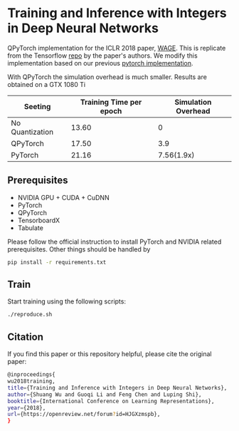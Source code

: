 # Training and Inference with Integers in Deep Neural Networks

QPyTorch implementation for the ICLR 2018 paper, [WAGE](https://arxiv.org/abs/1802.04680). This is replicate from the Tensorflow [repo](https://github.com/boluoweifenda/WAGE) by the paper's authors.
We modify this implementation based on our previous [pytorch implementation](https://github.com/stevenygd/WAGE.pytorch).

With QPyTorch the simulation overhead is much smaller. Results are obtained on a GTX 1080 Ti

| Seeting         | Training Time per epoch | Simulation Overhead |
| -------------   | ----------------------- | ------------------- |
| No Quantization |                   13.60 |                   0 |
| QPyTorch        |                   17.50 |                 3.9 |
| PyTorch         |                   21.16 |          7.56(1.9x) |

## Prerequisites
- NVIDIA GPU + CUDA + CuDNN
- PyTorch
- QPyTorch
- TensorboardX 
- Tabulate

Please follow the official instruction to install PyTorch and NVIDIA related prerequisites. Other things should be handled by
```bash
pip install -r requirements.txt
```

## Train
Start training using the following scripts:
```bash
./reproduce.sh
```

## Citation
If you find this paper or this repository helpful, please cite the original paper:
```bash
@inproceedings{
wu2018training,
title={Training and Inference with Integers in Deep Neural Networks},
author={Shuang Wu and Guoqi Li and Feng Chen and Luping Shi},
booktitle={International Conference on Learning Representations},
year={2018},
url={https://openreview.net/forum?id=HJGXzmspb},
} 
```
